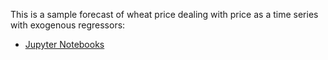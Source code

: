 This is a sample forecast of wheat price dealing with price as a time series with exogenous regressors:
- [Jupyter Notebooks](https://nbviewer.org/github/andrewha/wheat_price_forecast/blob/main/Wheat_price_forecast.ipynb)
